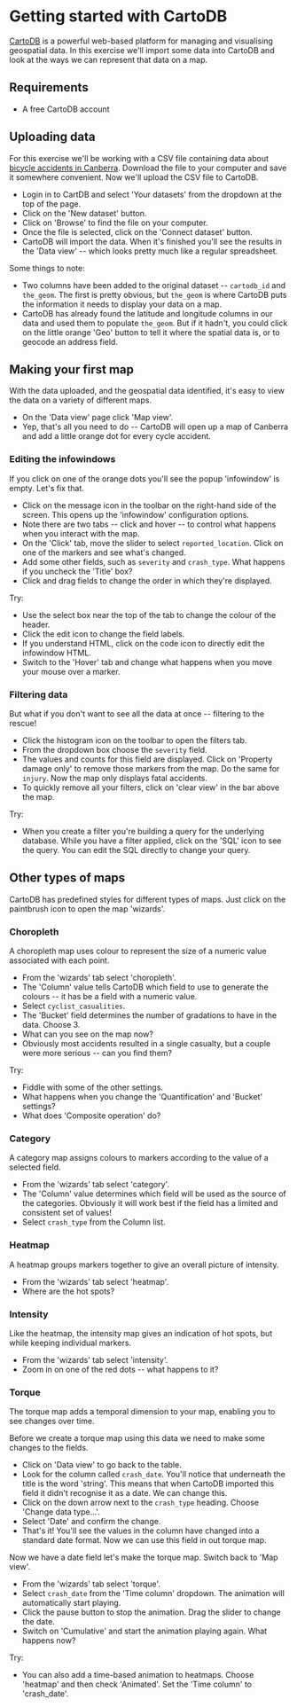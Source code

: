 # Getting started with CartoDB

[CartoDB](https://cartodb.com/) is a powerful web-based platform for managing and visualising geospatial data. In this exercise we'll import some data into CartoDB and look at the ways we can represent that data on a map.

## Requirements

* A free CartoDB account

## Uploading data

For this exercise we'll be working with a CSV file containing data about [bicycle accidents in Canberra](https://dl.dropbox.com/s/nf7qtckth8blhen/Cyclist_Crashes.csv?dl=0). Download the file to your computer and save it somewhere convenient. Now we'll upload the CSV file to CartoDB.

* Login in to CartDB and select 'Your datasets' from the dropdown at the top of the page.
* Click on the 'New dataset' button.
* Click on 'Browse' to find the file on your computer.
* Once the file is selected, click on the 'Connect dataset' button.
* CartoDB will import the data. When it's finished you'll see the results in the 'Data view' -- which looks pretty much like a regular spreadsheet.

Some things to note:

* Two columns have been added to the original dataset -- `cartodb_id` and `the_geom`. The first is pretty obvious, but `the_geom` is where CartoDB puts the information it needs to display your data on a map.
* CartoDB has already found the latitude and longitude columns in our data and used them to populate `the_geom`. But if it hadn't, you could click on the little orange 'Geo' button to tell it where the spatial data is, or to geocode an address field.

## Making your first map

With the data uploaded, and the geospatial data identified, it's easy to view the data on a variety of different maps.

* On the 'Data view' page click 'Map view'.
* Yep, that's all you need to do -- CartoDB will open up a map of Canberra and add a little orange dot for every cycle accident.

### Editing the infowindows

If you click on one of the orange dots you'll see the popup 'infowindow' is empty. Let's fix that.

* Click on the message icon in the toolbar on the right-hand side of the screen. This opens up the 'infowindow' configuration options.
* Note there are two tabs -- click and hover -- to control what happens when you interact with the map.
* On the 'Click' tab, move the slider to select `reported_location`. Click on one of the markers and see what's changed.
* Add some other fields, such as `severity` and `crash_type`. What happens if you uncheck the 'Title' box?
* Click and drag fields to change the order in which they're displayed.

Try:

* Use the select box near the top of the tab to change the colour of the header.
* Click the edit icon to change the field labels.
* If you understand HTML, click on the code icon to directly edit the infowindow HTML.
* Switch to the 'Hover' tab and change what happens when you move your mouse over a marker.

### Filtering data

But what if you don't want to see all the data at once -- filtering to the rescue!

* Click the histogram icon on the toolbar to open the filters tab.
* From the dropdown box choose the `severity` field.
* The values and counts for this field are displayed. Click on 'Property damage only' to remove those markers from the map. Do the same for `injury`. Now the map only displays fatal accidents.
* To quickly remove all your filters, click on 'clear view' in the bar above the map.

Try:

* When you create a filter you're building a query for the underlying database. While you have a filter applied, click on the 'SQL' icon to see the query. You can edit the SQL directly to change your query.

## Other types of maps

CartoDB has predefined styles for different types of maps. Just click on the paintbrush icon to open the map 'wizards'.

### Choropleth

A choropleth map uses colour to represent the size of a numeric value associated with each point.

* From the 'wizards' tab select 'choropleth'.
* The 'Column' value tells CartoDB which field to use to generate the colours -- it has be a field with a numeric value.
* Select `cyclist_casualities`.
* The 'Bucket' field determines the number of gradations to have in the data. Choose 3.
* What can you see on the map now?
* Obviously most accidents resulted in a single casualty, but a couple were more serious -- can you find them?

Try:

* Fiddle with some of the other settings.
* What happens when you change the 'Quantification' and 'Bucket' settings?
* What does 'Composite operation' do?

### Category

A category map assigns colours to markers according to the value of a selected field.

* From the 'wizards' tab select 'category'.
* The 'Column' value determines which field will be used as the source of the categories. Obviously it will work best if the field has a limited and consistent set of values!
* Select `crash_type` from the Column list.

### Heatmap

A heatmap groups markers together to give an overall picture of intensity.

* From the 'wizards' tab select 'heatmap'.
* Where are the hot spots?

### Intensity

Like the heatmap, the intensity map gives an indication of hot spots, but while keeping individual markers.

* From the 'wizards' tab select 'intensity'.
* Zoom in on one of the red dots -- what happens to it?

### Torque

The torque map adds a temporal dimension to your map, enabling you to see changes over time.

Before we create a torque map using this data we need to make some changes to the fields.

* Click on 'Data view' to go back to the table.
* Look for the column called `crash_date`. You'll notice that underneath the title is the word 'string'. This means that when CartoDB imported this field it didn't recognise it as a date. We can change this.
* Click on the down arrow next to the `crash_type` heading. Choose 'Change data type...'.
* Select 'Date' and confirm the change.
* That's it! You'll see the values in the column have changed into a standard date format. Now we can use this field in out torque map.

Now we have a date field let's make the torque map. Switch back to 'Map view'.

* From the 'wizards' tab select 'torque'.
* Select `crash_date` from the 'Time column' dropdown. The animation will automatically start playing.
* Click the pause button to stop the animation. Drag the slider to change the date.
* Switch on 'Cumulative' and start the animation playing again. What happens now?

Try:

* You can also add a time-based animation to heatmaps. Choose 'heatmap' and then check 'Animated'. Set the 'Time column' to 'crash_date'.



